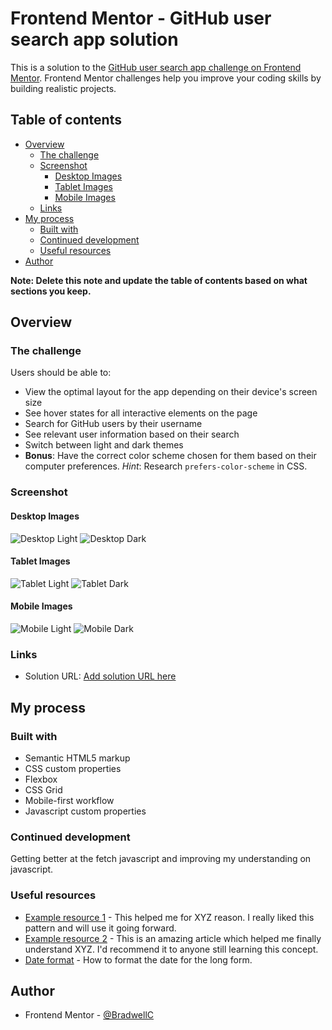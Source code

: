 # Frontend Mentor - GitHub user search app solution

This is a solution to the [GitHub user search app challenge on Frontend Mentor](https://www.frontendmentor.io/challenges/github-user-search-app-Q09YOgaH6). Frontend Mentor challenges help you improve your coding skills by building realistic projects.

## Table of contents

- [Overview](#overview)
  - [The challenge](#the-challenge)
  - [Screenshot](#screenshot)
    - [Desktop Images](#desktop-images)
    - [Tablet Images](#tablet-images)
    - [Mobile Images](#mobile-images)
  - [Links](#links)
- [My process](#my-process)
  - [Built with](#built-with)
  - [Continued development](#continued-development)
  - [Useful resources](#useful-resources)
- [Author](#author)

**Note: Delete this note and update the table of contents based on what sections you keep.**

## Overview

### The challenge

Users should be able to:

- View the optimal layout for the app depending on their device's screen size
- See hover states for all interactive elements on the page
- Search for GitHub users by their username
- See relevant user information based on their search
- Switch between light and dark themes
- **Bonus**: Have the correct color scheme chosen for them based on their computer preferences. _Hint_: Research `prefers-color-scheme` in CSS.

### Screenshot

#### Desktop Images

![Desktop Light](./public/img/Github-user-desktop-light.png)
![Desktop Dark](./public/img/Github-user-desktop-dark.png)

#### Tablet Images

![Tablet Light](./public/img/Github-user-tablet-light.png)
![Tablet Dark](./public/img/Github-user-tablet-dark.png)

#### Mobile Images

![Mobile Light](./public/img/Github-user-mobile-light.png)
![Mobile Dark](./public/img/Github-user-mobile-dark.png)

### Links

- Solution URL: [Add solution URL here](https://your-solution-url.com)

## My process

### Built with

- Semantic HTML5 markup
- CSS custom properties
- Flexbox
- CSS Grid
- Mobile-first workflow
- Javascript custom properties

### Continued development

Getting better at the fetch javascript and improving my understanding on javascript.

### Useful resources

- [Example resource 1](https://www.example.com) - This helped me for XYZ reason. I really liked this pattern and will use it going forward.
- [Example resource 2](https://www.example.com) - This is an amazing article which helped me finally understand XYZ. I'd recommend it to anyone still learning this concept.
- [Date format](https://stackoverflow.com/questions/19114614/conversion-of-date-into-long-format-how-it-works) - How to format the date for the long form.

## Author

- Frontend Mentor - [@BradwellC](https://www.frontendmentor.io/profile/BradwellC)
